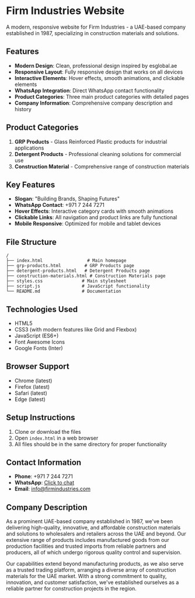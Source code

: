 # Firm Industries Website

A modern, responsive website for Firm Industries - a UAE-based company established in 1987, specializing in construction materials and solutions.

## Features

- **Modern Design**: Clean, professional design inspired by esglobal.ae
- **Responsive Layout**: Fully responsive design that works on all devices
- **Interactive Elements**: Hover effects, smooth animations, and clickable elements
- **WhatsApp Integration**: Direct WhatsApp contact functionality
- **Product Categories**: Three main product categories with detailed pages
- **Company Information**: Comprehensive company description and history

## Product Categories

1. **GRP Products** - Glass Reinforced Plastic products for industrial applications
2. **Detergent Products** - Professional cleaning solutions for commercial use
3. **Construction Material** - Comprehensive range of construction materials

## Key Features

- **Slogan**: "Building Brands, Shaping Futures"
- **WhatsApp Contact**: +971 7 244 7271
- **Hover Effects**: Interactive category cards with smooth animations
- **Clickable Links**: All navigation and product links are fully functional
- **Mobile Responsive**: Optimized for mobile and tablet devices

## File Structure

```
/
├── index.html                 # Main homepage
├── grp-products.html         # GRP Products page
├── detergent-products.html   # Detergent Products page
├── construction-materials.html # Construction Materials page
├── styles.css               # Main stylesheet
├── script.js                # JavaScript functionality
└── README.md                # Documentation
```

## Technologies Used

- HTML5
- CSS3 (with modern features like Grid and Flexbox)
- JavaScript (ES6+)
- Font Awesome Icons
- Google Fonts (Inter)

## Browser Support

- Chrome (latest)
- Firefox (latest)
- Safari (latest)
- Edge (latest)

## Setup Instructions

1. Clone or download the files
2. Open `index.html` in a web browser
3. All files should be in the same directory for proper functionality

## Contact Information

- **Phone**: +971 7 244 7271
- **WhatsApp**: [Click to chat](https://wa.me/97172447271)
- **Email**: info@firmindustries.com

## Company Description

As a prominent UAE-based company established in 1987, we've been delivering high-quality, innovative, and affordable construction materials and solutions to wholesalers and retailers across the UAE and beyond. Our extensive range of products includes manufactured goods from our production facilities and trusted imports from reliable partners and producers, all of which undergo rigorous quality control and supervision.

Our capabilities extend beyond manufacturing products, as we also serve as a trusted trading platform, arranging a diverse array of construction materials for the UAE market. With a strong commitment to quality, innovation, and customer satisfaction, we've established ourselves as a reliable partner for construction projects in the region.